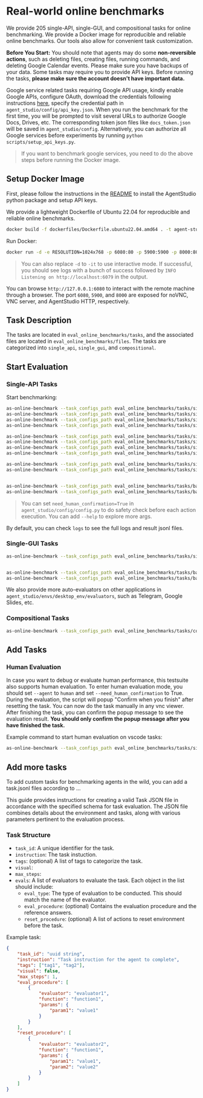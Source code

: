 # Real-world online benchmarks

We provide 205 single-API, single-GUI, and compositional tasks for online benchmarking. We provide a Docker image for reproducible and reliable online benchmarks. Our tools also allow for convenient task customization.

**Before You Start:** You should note that agents may do some **non-reversible actions**, such as deleting files, creating files, running commands, and deleting Google Calendar events. Please make sure you have backups of your data. Some tasks may require you to provide API keys. Before running the tasks, **please make sure the account doesn't have important data.**

Google service related tasks requiring Google API usage, kindly enable Google APIs, configure OAuth, download the credentials following instructions [here](https://developers.google.com/docs/api/quickstart/python#set_up_your_environment), specify the credential path in `agent_studio/config/api_key.json`. When you run the benchmark for the first time, you will be prompted to visit several URLs to authorize Google Docs, Drives, etc. The corresponding token json files like `docs_token.json` will be saved in `agent_studio/config`. Alternatively, you can authorize all Google services before experiments by running `python scripts/setup_api_keys.py`.

> If you want to benchmark google services, you need to do the above steps before running the Docker image.

## Setup Docker Image

First, please follow the instructions in the [README](../README.md) to install the AgentStudio python package and setup API keys.

We provide a lightweight Dockerfile of Ubuntu 22.04 for reproducible and reliable online benchmarks.

```bash
docker build -f dockerfiles/Dockerfile.ubuntu22.04.amd64 . -t agent-studio:latest
```

Run Docker:

```bash
docker run -d -e RESOLUTION=1024x768 -p 6080:80 -p 5900:5900 -p 8000:8000 -e VNC_PASSWORD=123456 -v /dev/shm:/dev/shm -v ${PWD}/scripts/agent_server.py:/home/ubuntu/agent_studio/scripts/agent_server.py:ro -v ${PWD}/agent_studio:/home/ubuntu/agent_studio/agent_studio:ro -v ${PWD}/eval_online_benchmarks/files:/home/ubuntu/agent_studio/data:ro agent-studio:latest
```

> You can also replace `-d` to `-it` to use interactive mode. If successful, you should see logs with a bunch of success followed by `INFO  Listening on http://localhost:6079` in the output.

You can browse `http://127.0.0.1:6080` to interact with the remote machine through a browser. The port `6080`, `5900`, and `8000` are exposed for noVNC, VNC server, and AgentStudio HTTP, respectively.

## Task Description

The tasks are located in `eval_online_benchmarks/tasks`, and the associated files are located in `eval_online_benchmarks/files`. The tasks are categorized into `single_api`, `single_gui`, and `compositional`.

## Start Evaluation

### Single-API Tasks

Start benchmarking:

```bash
as-online-benchmark --task_configs_path eval_online_benchmarks/tasks/single_api/os --model gpt-4o-2024-08-06 --remote
as-online-benchmark --task_configs_path eval_online_benchmarks/tasks/single_api/google_docs --model gpt-4o-2024-08-06 --remote
as-online-benchmark --task_configs_path eval_online_benchmarks/tasks/single_api/google_calendar --model gpt-4o-2024-08-06 --remote
as-online-benchmark --task_configs_path eval_online_benchmarks/tasks/single_api/gmail --model gpt-4o-2024-08-06 --remote

as-online-benchmark --task_configs_path eval_online_benchmarks/tasks/single_api/os --model gemini-1.5-flash-001 --remote
as-online-benchmark --task_configs_path eval_online_benchmarks/tasks/single_api/google_docs --model gemini-1.5-flash-001 --remote
as-online-benchmark --task_configs_path eval_online_benchmarks/tasks/single_api/google_calendar --model gemini-1.5-flash-001 --remote
as-online-benchmark --task_configs_path eval_online_benchmarks/tasks/single_api/gmail --model gemini-1.5-flash-001 --remote

as-online-benchmark --task_configs_path eval_online_benchmarks/tasks/single_gui/os --model gpt-4o-2024-08-06 --remote --use_time_limit
as-online-benchmark --task_configs_path eval_online_benchmarks/tasks/single_gui/os --model gemini-1.5-flash-001 --remote --use_time_limit


as-online-benchmark --task_configs_path eval_online_benchmarks/tasks/basic/docs --model gemini-1.0-pro-001
as-online-benchmark --task_configs_path eval_online_benchmarks/tasks/basic/filesystem --model gemini-1.0-pro-001

```

> You can set `need_human_confirmation=True` in `agent_studio/config/config.py` to do safety check before each action execution. You can add `--help` to explore more args.

By default, you can check `logs` to see the full logs and result jsonl files.

### Single-GUI Tasks

```bash
as-online-benchmark --task_configs_path eval_online_benchmarks/tasks/single_gui/gimp --model gpt-4o-2024-08-06 --remote


as-online-benchmark --task_configs_path eval_online_benchmarks/tasks/basic/vscode/ --model gemini-1.5-flash-001 --remote --render
as-online-benchmark --task_configs_path eval_online_benchmarks/tasks/basic/vscode/ --model gemini-1.5-flash-001 --remote ...
```

We also provide more auto-evaluators on other applications in `agent_studio/envs/desktop_env/evaluators`, such as Telegram, Google Slides, etc.

### Compositional Tasks

```bash
as-online-benchmark --task_configs_path eval_online_benchmarks/tasks/compositional --model gemini-1.0-pro-001
```

## Add Tasks

### Human Evaluation

In case you want to debug or evaluate human performance, this testsuite also supports human evaluation. To enter human evaluation mode, you should set `--agent` to `human` and set `--need_human_confirmation` to True. During the evaluation, the script will popup "Confirm when you finish" after resetting the task. You can now do the task manually in any vnc viewer. After finishing the task, you can confirm the popup message to see the evaluation result. **You should only confirm the popup message after you have finished the task.**

Example command to start human evaluation on vscode tasks:

```bash
as-online-benchmark --task_configs_path eval_online_benchmarks/tasks/single_gui/vscode/ --agent human --remote --render --need_human_confirmation
```

## Add more tasks

To add custom tasks for benchmarking agents in the wild, you can add a task.jsonl files according to ...

This guide provides instructions for creating a valid Task JSON file in accordance with the specified schema for task evaluation. The JSON file combines details about the environment and tasks, along with various parameters pertinent to the evaluation process.

### Task Structure

-   `task_id`: A unique identifier for the task.
-   `instruction`: The task instuction.
-   `tags`: (optional) A list of tags to categorize the task.
-   `visual`:
-   `max_steps`:
-   `evals`: A list of evaluators to evaluate the task. Each object in the list should include:
    -   `eval_type`: The type of evaluation to be conducted. This should match the name of the evaluator.
    -   `eval_procedure`: (optional) Contains the evaluation procedure and the reference answers.
    -   `reset_procedure`: (optional) A list of actions to reset environment before the task.

Example task:

```json
{
    "task_id": "uuid string",
    "instruction": "Task instruction for the agent to complete",
    "tags": ["tag1", "tag2"],
    "visual": false,
    "max_steps": 1,
    "eval_procedure": [
        {
            "evaluator": "evaluator1",
            "function": "function1",
            "params": {
                "param1": "value1"
            }
        }
    ],
    "reset_procedure": [
        {
            "evaluator": "evaluator2",
            "function": "function1",
            "params": {
                "param1": "value1",
                "param2": "value2"
            }
        }
    ]
}
```
